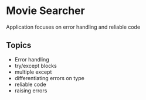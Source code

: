 # Movie Searcher
Application focuses on error handling and reliable code

## Topics
* Error handling
* try/except blocks
* multiple except
* differentiating errors on type
* reliable code
* raising errors